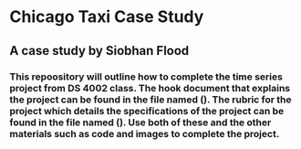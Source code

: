 # Chicago Taxi Case Study

## A case study by Siobhan Flood

### This repoository will outline how to complete the time series project from DS 4002 class. The hook document that explains the project can be found in the file named (). The rubric for the project which details the specifications of the project can be found in the file named (). Use both of these and the other materials such as code and images to complete the project. 



